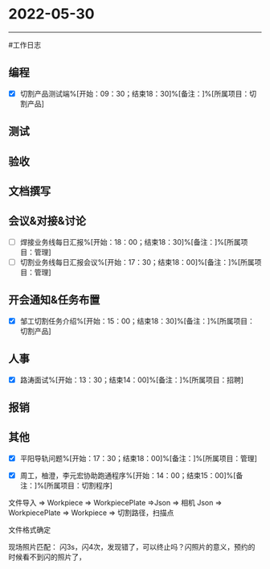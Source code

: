 # 2022-05-30 

---

#工作日志

## 编程
- [x] 切割产品测试端%[开始：09：30；结束18：30]%[备注：]%[所属项目：切割产品]


## 测试



## 验收 



## 文档撰写 



## 会议&对接&讨论

- [ ] 焊接业务线每日汇报%[开始：18：00；结束18：30]%[备注：]%[所属项目：管理]
- [ ] 切割业务线每日汇报会议%[开始：17：30；结束18：00]%[备注：]%[所属项目：管理]

## 开会通知&任务布置
- [x] 邹工切割任务介绍%[开始：15：00；结束18：30]%[备注：]%[所属项目：切割产品]


## 人事
- [x] 路涛面试%[开始：13：30；结束14：00]%[备注：]%[所属项目：招聘]


## 报销



## 其他
- [x] 平阳导轨问题%[开始：17：30；结束18：00]%[备注：]%[所属项目：管理]
- [x] 周工，柚澄，李元宏协助跑通程序%[开始：14：00；结束15：00]%[备注：]%[所属项目：切割程序]


文件导入 => Workpiece => WorkpiecePlate =>Json => 相机
Json => WorkpiecePlate => Workpiece => 切割路径，扫描点

文件格式确定

现场照片匹配：
闪3s，闪4次，发现错了，可以终止吗？闪照片的意义，预约的时候看不到闪的照片了，